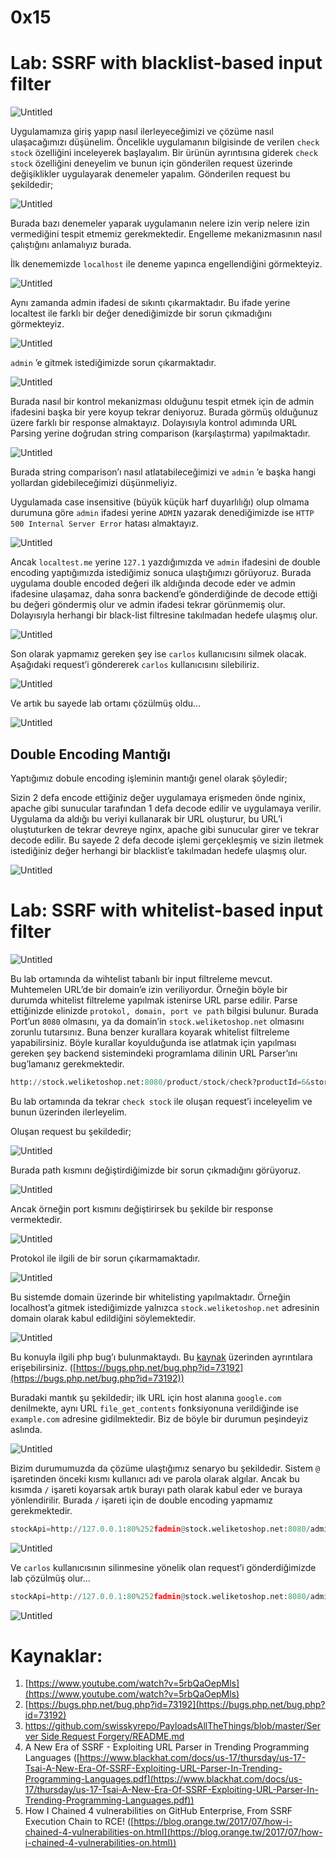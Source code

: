 # 0x15

# Lab: SSRF with blacklist-based input filter

![Untitled](0x15-1e5b84c84b1a4337b16f148cfba59b7f/Untitled.png)

Uygulamamıza giriş yapıp nasıl ilerleyeceğimizi ve çözüme nasıl ulaşacağımızı düşünelim. Öncelikle uygulamanın bilgisinde de verilen `check stock`  özelliğini inceleyerek başlayalım. Bir ürünün ayrıntısına giderek `check stock` özelliğini deneyelim ve bunun için gönderilen request üzerinde değişiklikler uygulayarak denemeler yapalım. Gönderilen request bu şekildedir;

![Untitled](0x15-1e5b84c84b1a4337b16f148cfba59b7f/Untitled-1.png)

Burada bazı denemeler yaparak uygulamanın nelere izin verip nelere izin vermediğini tespit etmemiz gerekmektedir. Engelleme mekanizmasının nasıl çalıştığını anlamalıyız burada. 

İlk denememizde `localhost` ile deneme yapınca engellendiğini görmekteyiz.

![Untitled](0x15-1e5b84c84b1a4337b16f148cfba59b7f/Untitled-2.png)

Aynı zamanda admin ifadesi de sıkıntı çıkarmaktadır. Bu ifade yerine localtest ile farklı bir değer denediğimizde bir sorun çıkmadığını görmekteyiz. 

![Untitled](0x15-1e5b84c84b1a4337b16f148cfba59b7f/Untitled-3.png)

`admin` ’e gitmek istediğimizde sorun çıkarmaktadır. 

![Untitled](0x15-1e5b84c84b1a4337b16f148cfba59b7f/Untitled-4.png)

Burada nasıl bir kontrol mekanizması olduğunu tespit etmek için de admin ifadesini başka bir yere koyup tekrar deniyoruz. Burada görmüş olduğunuz üzere farklı bir response almaktayız. Dolayısıyla kontrol adımında URL Parsing yerine doğrudan string comparison (karşılaştırma) yapılmaktadır. 

![Untitled](0x15-1e5b84c84b1a4337b16f148cfba59b7f/Untitled-5.png)

Burada string comparison’ı nasıl atlatabileceğimizi ve  `admin` ’e başka hangi yollardan gidebileceğimizi düşünmeliyiz. 

Uygulamada case insensitive (büyük küçük harf duyarlılığı) olup olmama durumuna göre `admin`  ifadesi yerine `ADMIN`  yazarak denediğimizde ise `HTTP 500 Internal Server Error` hatası almaktayız. 

![Untitled](0x15-1e5b84c84b1a4337b16f148cfba59b7f/Untitled-6.png)

Ancak `localtest.me` yerine `127.1` yazdığımızda ve `admin`  ifadesini de double encoding yaptığımızda istediğimiz sonuca ulaştığımızı görüyoruz. Burada uygulama double encoded değeri ilk aldığında decode eder ve admin ifadesine ulaşamaz, daha sonra backend’e gönderdiğinde de decode ettiği bu değeri göndermiş olur ve admin ifadesi tekrar görünmemiş olur. Dolayısıyla herhangi bir black-list filtresine takılmadan hedefe ulaşmış olur. 

![Untitled](0x15-1e5b84c84b1a4337b16f148cfba59b7f/Untitled-7.png)

Son olarak yapmamız gereken şey ise `carlos` kullanıcısını silmek olacak. Aşağıdaki request’i göndererek `carlos` kullanıcısını silebiliriz.

![Untitled](0x15-1e5b84c84b1a4337b16f148cfba59b7f/Untitled-8.png)

Ve artık bu sayede lab ortamı çözülmüş oldu…

![Untitled](0x15-1e5b84c84b1a4337b16f148cfba59b7f/Untitled-9.png)

## Double Encoding Mantığı

Yaptığımız dobule encoding işleminin mantığı genel olarak şöyledir;

Sizin 2 defa encode ettiğiniz değer uygulamaya erişmeden önde nginix, apache gibi sunucular tarafından 1 defa decode edilir ve uygulamaya verilir. Uygulama da aldığı bu veriyi kullanarak bir URL oluşturur, bu URL’i oluştuturken de tekrar devreye nginx, apache gibi sunucular girer ve tekrar decode edilir. Bu sayede 2 defa decode işlemi gerçekleşmiş ve sizin iletmek istediğiniz değer herhangi bir blacklist’e takılmadan hedefe ulaşmış olur. 

![Untitled](0x15-1e5b84c84b1a4337b16f148cfba59b7f/Untitled-10.png)

# Lab: SSRF with whitelist-based input filter

![Untitled](0x15-1e5b84c84b1a4337b16f148cfba59b7f/Untitled-11.png)

Bu lab ortamında da wihtelist tabanlı bir input filtreleme mevcut. Muhtemelen URL’de bir domain’e izin veriliyordur. Örneğin böyle bir durumda whitelist filtreleme yapılmak istenirse URL parse edilir. Parse ettiğinizde elinizde `protokol, domain, port ve path` bilgisi bulunur. Burada Port’un `8080` olmasını, ya da domain’in `stock.weliketoshop.net` olmasını zorunlu tutarsınız. Buna benzer kurallara koyarak whitelist filtreleme yapabilirsiniz. Böyle kurallar koyulduğunda ise atlatmak için yapılması gereken şey backend sistemindeki  programlama dilinin URL Parser’ını bug’lamanız gerekmektedir. 

```python
http://stock.weliketoshop.net:8080/product/stock/check?productId=6&storeId=1
```

Bu lab ortamında da tekrar `check stock` ile oluşan request’i inceleyelim ve bunun üzerinden ilerleyelim.

Oluşan request bu şekildedir;

![Untitled](0x15-1e5b84c84b1a4337b16f148cfba59b7f/Untitled-12.png)

Burada path kısmını değiştirdiğimizde bir sorun çıkmadığını görüyoruz.

![Untitled](0x15-1e5b84c84b1a4337b16f148cfba59b7f/Untitled-13.png)

Ancak örneğin port kısmını değiştirirsek bu şekilde bir response vermektedir. 

![Untitled](0x15-1e5b84c84b1a4337b16f148cfba59b7f/Untitled-14.png)

Protokol ile ilgili de bir sorun çıkarmamaktadır.

![Untitled](0x15-1e5b84c84b1a4337b16f148cfba59b7f/Untitled-15.png)

Bu sistemde domain üzerinde bir whitelisting yapılmaktadır. Örneğin localhost’a gitmek istediğimizde yalnızca `stock.weliketoshop.net` adresinin domain olarak kabul edildiğini söylemektedir.

![Untitled](0x15-1e5b84c84b1a4337b16f148cfba59b7f/Untitled-16.png)

Bu konuyla ilgili php bug’ı bulunmaktaydı. Bu [kaynak](https://bugs.php.net/bug.php?id=73192) üzerinden ayrıntılara erişebilirsiniz. ([https://bugs.php.net/bug.php?id=73192](https://bugs.php.net/bug.php?id=73192))

Buradaki mantık şu şekildedir; ilk URL için host alanına `google.com` denilmekte, aynı URL `file_get_contents` fonksiyonuna verildiğinde ise `example.com` adresine gidilmektedir. Biz de böyle bir durumun peşindeyiz aslında. 

![Untitled](0x15-1e5b84c84b1a4337b16f148cfba59b7f/Untitled-17.png)

Bizim durumumuzda da çözüme ulaştığımız senaryo bu şekildedir. Sistem `@` işaretinden önceki kısmı kullanıcı adı ve parola olarak algılar. Ancak bu kısımda `/` işareti koyarsak artık burayı path olarak kabul eder ve buraya yönlendirilir. Burada `/` işareti için de double encoding yapmamız gerekmektedir. 

```python
stockApi=http://127.0.0.1:80%252fadmin@stock.weliketoshop.net:8080/admin?productId=6%26storeId=1
```

![Untitled](0x15-1e5b84c84b1a4337b16f148cfba59b7f/Untitled-18.png)

Ve `carlos`  kullanıcısının silinmesine yönelik olan request’i gönderdiğimizde lab çözülmüş olur…

```python
stockApi=http://127.0.0.1:80%252fadmin@stock.weliketoshop.net:8080/admin/delete?username=carlos
```

![Untitled](0x15-1e5b84c84b1a4337b16f148cfba59b7f/Untitled-19.png)

# Kaynaklar:

1. [https://www.youtube.com/watch?v=5rbQaOepMls](https://www.youtube.com/watch?v=5rbQaOepMls)
2. [https://bugs.php.net/bug.php?id=73192](https://bugs.php.net/bug.php?id=73192)
3. [https://github.com/swisskyrepo/PayloadsAllTheThings/blob/master/Server Side Request Forgery/README.md](https://github.com/swisskyrepo/PayloadsAllTheThings/blob/master/Server%20Side%20Request%20Forgery/README.md)
4. A New Era of SSRF - Exploiting URL Parser in Trending Programming Languages ([https://www.blackhat.com/docs/us-17/thursday/us-17-Tsai-A-New-Era-Of-SSRF-Exploiting-URL-Parser-In-Trending-Programming-Languages.pdf](https://www.blackhat.com/docs/us-17/thursday/us-17-Tsai-A-New-Era-Of-SSRF-Exploiting-URL-Parser-In-Trending-Programming-Languages.pdf))
5. How I Chained 4 vulnerabilities on GitHub Enterprise, From SSRF Execution Chain to RCE! ([https://blog.orange.tw/2017/07/how-i-chained-4-vulnerabilities-on.html](https://blog.orange.tw/2017/07/how-i-chained-4-vulnerabilities-on.html))
